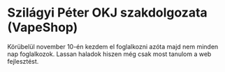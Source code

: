 # Szilágyi Péter OKJ szakdolgozata (VapeShop)
Körübelül november 10-én kezdem el foglalkozni azóta majd nem minden nap foglalkozok. Lassan haladok hiszen még csak most tanulom a web fejlesztést.
